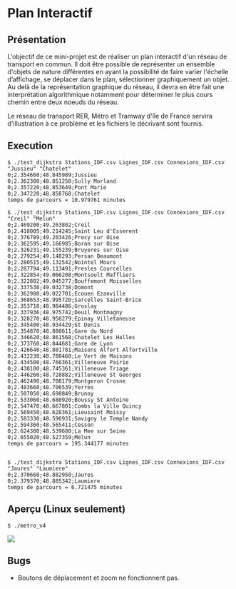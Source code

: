 # Plan Interactif 

## Présentation
L'objectif de ce mini-projet est de réaliser un plan interactif d'un réseau de transport en commun. Il doit être possible de représenter un ensemble d'objets de nature différentes en ayant la possibilité de faire varier l'échelle d’affichage, se déplacer dans le plan, sélectionner graphiquement un objet. Au delà de la représentation graphique du réseau, il devra en être fait une interprétation algorithmique notamment pour déterminer le plus cours chemin entre deux noeuds du réseau.

Le réseau de transport RER, Métro et Tramway d'île de France servira d'illustration à ce problème et les fichiers le décrivant sont fournis.


## Execution 
```
$ ./test_dijkstra Stations_IDF.csv Lignes_IDF.csv Connexions_IDF.csv "Jussieu" "Chatelet"
0;2.354660;48.845989;Jussieu
0;2.362300;48.851250;Sully Morland
0;2.357220;48.853649;Pont Marie
0;2.347220;48.858768;Chatelet
temps de parcours = 10.979761 minutes

$ ./test_dijkstra Stations_IDF.csv Lignes_IDF.csv Connexions_IDF.csv "Creil" "Melun"
0;2.469200;49.263802;Creil
0;2.418005;49.214245;Saint Leu d'Esserent
0;2.376789;49.203426;Precy sur Oise
0;2.362595;49.166985;Boran sur Oise
0;2.326231;49.155239;Bruyeres sur Oise
0;2.279254;49.148293;Persan Beaumont
0;2.280515;49.132542;Nointel Mours
0;2.287794;49.113491;Presles Courcelles
0;2.322854;49.066208;Montsoult Maffliers
0;2.322802;49.045277;Bouffemont Moisselles
0;2.337530;49.032738;Domont
0;2.362980;49.022701;Ecouen Ezanville
0;2.368653;48.995720;Sarcelles Saint-Brice
0;2.353718;48.984486;Groslay
0;2.337936;48.975742;Deuil Montmagny
0;2.328270;48.958279;Epinay Villetaneuse
0;2.345400;48.934429;St Denis
0;2.354870;48.880611;Gare du Nord
0;2.346620;48.861568;Chatelet Les Halles
0;2.373760;48.844681;Gare de Lyon
0;2.426640;48.801781;Maisons Alfort Alfortville
0;2.432230;48.788460;Le Vert de Maisons
0;2.434500;48.766361;Villeneuve Pairie
0;2.438100;48.745361;Villeneuve Triage
0;2.446260;48.728882;Villeneuve St Georges
0;2.462490;48.708179;Montgeron Crosne
0;2.483660;48.706539;Yerres
0;2.507050;48.698849;Brunoy
0;2.533060;48.680920;Boussy St Antoine
0;2.547470;48.667801;Combs la Ville Quincy
0;2.569450;48.628361;Lieusaint Moissy
0;2.583330;48.596931;Savigny le Temple Nandy
0;2.594360;48.565411;Cesson
0;2.624300;48.539680;La Mee sur Seine
0;2.655020;48.527359;Melun
temps de parcours = 195.344177 minutes 


$ ./test_dijkstra Stations_IDF.csv Lignes_IDF.csv Connexions_IDF.csv "Jaures" "Laumiere"
0;2.370660;48.882950;Jaures
0;2.379370;48.885342;Laumiere
temps de parcours = 6.721475 minutes

```


## Aperçu (Linux seulement)
```
$ ./metro_v4
```
![](https://github.com/sandavid/paris-metro-map/raw/master/screen01.png)

## Bugs
- Boutons de déplacement et zoom ne fonctionnent pas.
